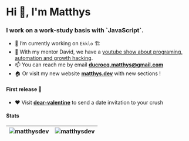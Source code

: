 <h1>Hi 👋, I'm Matthys</h1>
<h3>I work on a work-study basis with `JavaScript`.</h3>

- 🌱 I’m currently working on `Ekklo` 🏗️ 
- 📝 With my mentor David, we have a [youtube show about programing, automation and growth hacking](https://bit.ly/office-hours-pirate-yt).
- 📫 You can reach me by email **ducrocq.matthys@gmail.com**
- 🏠 Or visit my new website [**matthys.dev**](https://matthys.dev/) with new sections !

#### First release 🚀

- ❤️ Visit [**dear-valentine**](https://dear-valentine.vercel.app) to send a date invitation to your crush

#### Stats 

| <img src="https://github-readme-stats.vercel.app/api?username=matthysdev&show_icons=true&theme=github_dark" alt="matthysdev" />  | <img src="https://github-readme-stats.vercel.app/api/top-langs/?username=matthysdev&layout=compact&hide=php&theme=github_dark" alt="matthysdev" /> |
| ------------- | ------------- |
